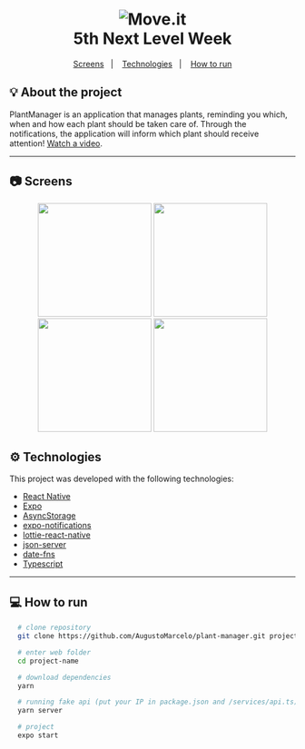 <h1 align="center">
  <img alt="Move.it" src="https://res.cloudinary.com/augustomarcelo/image/upload/v1619038379/plant-manager/plant-manager-logo_eemakq.svg" />
  <br />
  5th Next Level Week
</h1>

<p align="center">
  <a href="#screens">Screens</a>&nbsp;&nbsp;&nbsp;|&nbsp;&nbsp;&nbsp;
  <a href="#technologies">Technologies</a>&nbsp;&nbsp;&nbsp;|&nbsp;&nbsp;&nbsp;
  <a href="#how-to-run">How to run</a>
</p>

## 💡 About the project

PlantManager is an application that manages plants, reminding you which, when and how each plant should be taken care of. Through the notifications, the application will inform which plant should receive attention! [Watch a video](https://youtu.be/vkC8ivU0tRg).

---

## 📷 Screens <a name="screens"></a>
<p align="center">
  <img src="https://res.cloudinary.com/augustomarcelo/image/upload/v1619369136/plant-manager/Home_cbcwa4.png" width="200" />
  <img src="https://res.cloudinary.com/augustomarcelo/image/upload/v1619369177/plant-manager/Home_ambfhv.png" width="200" />
  <img src="https://res.cloudinary.com/augustomarcelo/image/upload/v1619369236/plant-manager/MyPlants_f9efj6.png" width="200" />
  <img src="https://res.cloudinary.com/augustomarcelo/image/upload/v1619369267/plant-manager/AddPlant_jmrsfn.png" width="200" />
</p>

## ⚙ Technologies <a name="technologies"></a>

This project was developed with the following technologies:

  - [React Native](https://reactnative.dev/)
  - [Expo](https://docs.expo.io/)
  - [AsyncStorage](https://docs.expo.io/versions/latest/sdk/async-storage/)
  - [expo-notifications](https://docs.expo.io/versions/latest/sdk/notifications/)
  - [lottie-react-native](https://github.com/lottie-react-native/lottie-react-native)
  - [json-server](https://github.com/typicode/json-server)
  - [date-fns](https://date-fns.org/)
  - [Typescript][ts]

---

## 💻 How to run <a name="how-to-run"></a>

  ```bash
    # clone repository
    git clone https://github.com/AugustoMarcelo/plant-manager.git project-name

    # enter web folder
    cd project-name

    # download dependencies
    yarn

    # running fake api (put your IP in package.json and /services/api.ts)
    yarn server

    # project
    expo start 
  ```

[ts]: https://www.typescriptlang.org